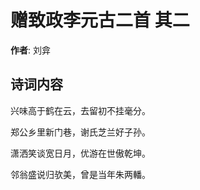 # 赠致政李元古二首  其二

**作者**: 刘弇

## 诗词内容

兴味高于鹤在云，去留初不挂毫分。

郑公乡里新门巷，谢氏芝兰好子孙。

潇洒笑谈宽日月，优游在世傲乾坤。

邻翁盛说归欤美，曾是当年朱两轓。

